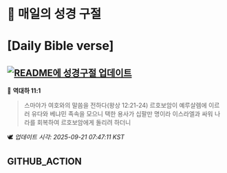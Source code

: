 # 🙏 매일의 성경 구절
# [Daily Bible verse]
## [![README에 성경구절 업데이트](https://github.com/DONGSUKA/first_test/actions/workflows/update-readme-bible.yml/badge.svg)](https://github.com/DONGSUKA/first_test/actions/workflows/update-readme-bible.yml)
<!-- START_BIBLE_VERSE -->
📖 **역대하 11:1**
> 스마야가 여호와의 말씀을 전하다(왕상 12:21-24) 르호보암이 예루살렘에 이르러 유다와 베냐민 족속을 모으니 택한 용사가 십팔만 명이라 이스라엘과 싸워 나라를 회복하여 르호보암에게 돌리려 하더니

🕊️ _업데이트 시각: 2025-09-21 07:47:11 KST_
  <!-- END_BIBLE_VERSE -->
## GITHUB_ACTION
